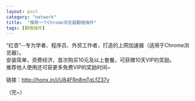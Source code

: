 ```yaml
---
layout: post
category: "network"
title:  "推荐一个Chrome浏览器翻墙插件"
tags: [翻墙插件]
---
```

“红杏”--专为学者、程序员、外贸工作者，打造的上网加速器（适用于Chrome浏览器）。  
安装简单，资费经济，首次购买10元及以上套餐，可获赠10天VIP的奖励。  
推荐他人使用还可获更多免费VIP的奖励时间~   

链接：<http://honx.in/i/U84FRn8mTgLfZ37v>  

（完~）
